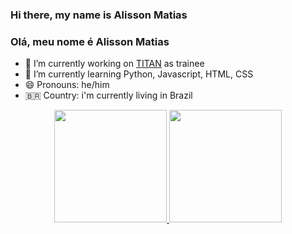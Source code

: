 ### Hi there, my name is Alisson Matias
### Olá, meu nome é Alisson Matias


- 🔭 I’m currently working on <a href="https://titanci.com.br/">TITAN</a> as trainee
- 🌱 I’m currently learning Python, Javascript, HTML, CSS
- 😄 Pronouns: he/him
- :brazil: Country: i'm currently living in Brazil

<div align="center">
  <a href="https://github.com/Alissonmds00">
  <img height="180em" src="https://github-readme-stats.vercel.app/api?username=Alissonmds00&show_icons=true&theme=dracula&include_all_commits=true&count_private=true"/>
  <img height="180em" src="https://github-readme-stats.vercel.app/api/top-langs/?username=Alissonmds00&layout=compact&langs_count=7&theme=dracula"/>
</div>

